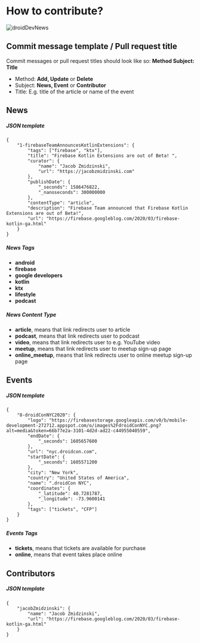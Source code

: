 # How to contribute?

![droidDevNews](../featureGraphic.png)

## Commit message template / Pull request title

Commit messages or pull request titles should look like so: **Method Subject: Title**

- Method: **Add, Update** or **Delete**
- Subject: **News, Event** or **Contributor**
- Title: E.g. title of the article or name of the event

## News

##### JSON template
```
{
    "1-firebaseTeamAnnouncesKotlinExtensions": {
        "tags": ["firebase", "ktx"],
        "title": "Firebase Kotlin Extensions are out of Beta! ",
        "curator": {
            "name": "Jacob Zmidzinski",
            "url": "https://jacobzmidzinski.com"
        },
        "publishDate": {
            "_seconds": 1586476822,
            "_nanoseconds": 300000000
        },
        "contentType": "article",
        "description": "Firebase Team announced that Firebase Kotlin Extensions are out of Beta!",
        "url": "https://firebase.googleblog.com/2020/03/firebase-kotlin-ga.html"
    }
}
```

##### News Tags

* **android**
* **firebase**
* **google developers**
* **kotlin**
* **ktx**
* **lifestyle**
* **podcast**

##### News Content Type

* **article**, means that link redirects user to article
* **podcast**, means that link redirects user to podcast
* **video**, means that link redirects user to e.g. YouTube video
* **meetup**, means that link redirects user to meetup sign-up page
* **online_meetup**, means that link redirects user to online meetup sign-up page

## Events

##### JSON template
```
{
    "8-droidConNYC2020": {
        "logo": "https://firebasestorage.googleapis.com/v0/b/mobile-development-272712.appspot.com/o/images%2FdroidConNYC.png?alt=media&token=66b77e2a-3101-4d2d-ad22-c44955040559",
        "endDate": {
            "_seconds": 1605657600
        },
        "url": "nyc.droidcon.com",
        "startDate": {
            "_seconds": 1605571200
        },
        "city": "New York",
        "country": "United States of America",
        "name": ".droidCon NYC",
        "coordinates": {
            "_latitude": 40.7281787,
            "_longitude": -73.9600141
        },
        "tags": ["tickets", "CFP"]
    }
}
```

##### Events Tags

* **tickets**, means that tickets are available for purchase
* **online**, means that event takes place online

## Contributors

##### JSON template
```
{
    "jacobZmidzinski": {
        "name": "Jacob Zmidzinski",
        "url": "https://firebase.googleblog.com/2020/03/firebase-kotlin-ga.html"
    }
}
```

